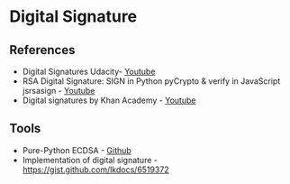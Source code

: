 # Digital Signature

## References

- Digital Signatures Udacity- [Youtube](https://www.youtube.com/watch?v=704dudhA7UI)
- RSA Digital Signature: SIGN in Python pyCrypto & verify in JavaScript jsrsasign - [Youtube](https://www.youtube.com/watch?v=NuLTraTJn2Y)
- Digital signatures by Khan Academy - [Youtube](https://www.youtube.com/watch?v=Aq3a-_O2NcI)

## Tools

- Pure-Python ECDSA - [Github](https://github.com/warner/python-ecdsa)
- Implementation of digital signature - https://gist.github.com/lkdocs/6519372
